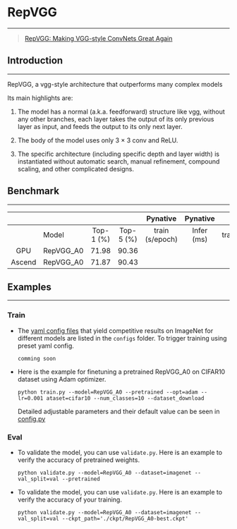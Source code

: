 # RepVGG

***
> [RepVGG: Making VGG-style ConvNets Great Again](https://arxiv.org/pdf/2101.03697.pdf)

## Introduction

***
RepVGG, a vgg-style architecture that outperforms many complex models

Its main highlights are:

1) The model has a normal (a.k.a. feedforward) structure like vgg, without any other branches, each layer takes the
   output of its only previous layer as input, and feeds the output to its only next layer.

2) The body of the model uses only 3 × 3 conv and ReLU.

3) The specific architecture (including specific depth and layer width) is instantiated without automatic search, manual
   refinement, compound scaling, and other complicated designs.

## Benchmark

***

|        |           |           |           |    Pynative     |  Pynative  |     Graph      |   Graph    |           |            |
| :----: | --------- | :-------: | :-------: | :-------------: | :--------: | :------------: | :--------: | :-------: | :--------: |
|        | Model     | Top-1 (%) | Top-5 (%) | train (s/epoch) | Infer (ms) | train(s/epoch) | Infer (ms) | Download  |   Config   |
|  GPU   | RepVGG_A0 | 71.98     | 90.36     |                 |            |                |            | [model]() | [config]() |
| Ascend | RepVGG_A0 | 71.87     | 90.43     |                 |            |                |            |           |            |

## Examples

***

### Train

- The [yaml config files](../../configs) that yield competitive results on ImageNet for different models are listed in
  the `configs` folder. To trigger training using preset yaml config.

  ```shell
  comming soon
  ```

- Here is the example for finetuning a pretrained RepVGG_A0 on CIFAR10 dataset using Adam optimizer.

  ```shell
  python train.py --model=RepVGG_A0 --pretrained --opt=adam --lr=0.001 ataset=cifar10 --num_classes=10 --dataset_download
  ```

  Detailed adjustable parameters and their default value can be seen in [config.py](../../config.py)

### Eval

- To validate the model, you can use `validate.py`. Here is an example to verify the accuracy of pretrained weights.

  ```shell
  python validate.py --model=RepVGG_A0 --dataset=imagenet --val_split=val --pretrained
  ```

- To validate the model, you can use `validate.py`. Here is an example to verify the accuracy of your training.

  ```shell
  python validate.py --model=RepVGG_A0 --dataset=imagenet --val_split=val --ckpt_path='./ckpt/RepVGG_A0-best.ckpt' 
  ```
